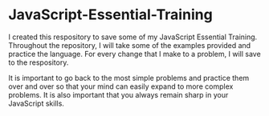 # JavaScript-Essential-Training

I created this respository to save some of my JavaScript Essential Training.  Throughout the repository, I will take some of the examples provided and practice the language.  For every change that I make to a problem, I will save to the respository. 

It is important to go back to the most simple problems and practice them over and over so that your mind can easily expand to more complex problems.  It is also important that you always remain sharp in your JavaScript skills. 
